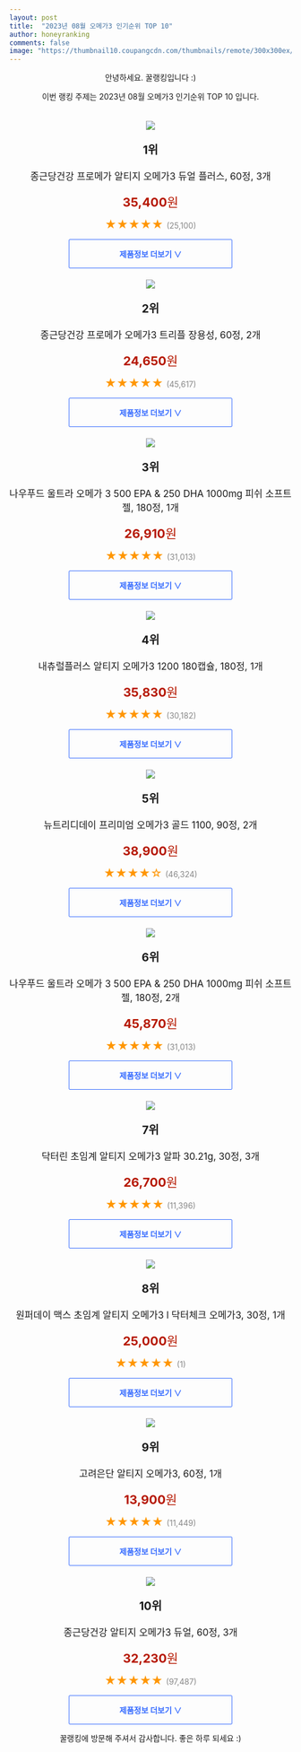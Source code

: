 ```yaml
---
layout: post
title:  "2023년 08월 오메가3 인기순위 TOP 10"
author: honeyranking
comments: false
image: "https://thumbnail10.coupangcdn.com/thumbnails/remote/300x300ex/image/retail/images/2366220586338153-58e41331-f3ce-4be4-b6f0-993da3080423.jpg"
---
```

<p style="text-align: center;">안녕하세요. 꿀랭킹입니다 :)</p>
<p style="text-align: center;">이번 랭킹 주제는 2023년 08월 오메가3 인기순위 TOP 10 입니다.</p><center><img src="https://thumbnail10.coupangcdn.com/thumbnails/remote/300x300ex/image/retail/images/2366220586338153-58e41331-f3ce-4be4-b6f0-993da3080423.jpg" style="margin-top:20px" /></center><p style="text-align: center; font-size: 20px"><b>1위</b></p><p style="text-align: center; font-size: 17px">종근당건강 프로메가 알티지 오메가3 듀얼 플러스, 60정, 3개</p><p style="text-align: center;"><span style="color: #b61800; font-size: 22px;"><b>35,400</b>원</span></p><p style="text-align: center;"><span style="color: #ff9600; font-size: 20px;">★★★★★ </span><span style="color: #878787;">(25,100)</span></p><center><a href="https://link.coupang.com/a/6cwiC"><div style="font-size: 14px; display: inline-block; padding: 15px 90px; color: #346aff; border-radius: 2px; border: 1px solid #346aff; cursor: pointer;"><b>제품정보 더보기 &or;</b></div></a></center><center><img src="https://thumbnail10.coupangcdn.com/thumbnails/remote/300x300ex/image/retail/images/9543636546465096-a3c8ea58-5115-4ee4-acc6-de31fdc2b492.jpg" style="margin-top:20px" /></center><p style="text-align: center; font-size: 20px"><b>2위</b></p><p style="text-align: center; font-size: 17px">종근당건강 프로메가 오메가3 트리플 장용성, 60정, 2개</p><p style="text-align: center;"><span style="color: #b61800; font-size: 22px;"><b>24,650</b>원</span></p><p style="text-align: center;"><span style="color: #ff9600; font-size: 20px;">★★★★★ </span><span style="color: #878787;">(45,617)</span></p><center><a href="https://link.coupang.com/a/6cwiE"><div style="font-size: 14px; display: inline-block; padding: 15px 90px; color: #346aff; border-radius: 2px; border: 1px solid #346aff; cursor: pointer;"><b>제품정보 더보기 &or;</b></div></a></center><center><img src="https://thumbnail8.coupangcdn.com/thumbnails/remote/300x300ex/image/vendor_inventory/2811/535f105016185c1ed3f12c1ea9cb7fc8ce832d2cd813eed42e05afe3e0ec.jpg" style="margin-top:20px" /></center><p style="text-align: center; font-size: 20px"><b>3위</b></p><p style="text-align: center; font-size: 17px">나우푸드 울트라 오메가 3 500 EPA & 250 DHA 1000mg 피쉬 소프트젤, 180정, 1개</p><p style="text-align: center;"><span style="color: #b61800; font-size: 22px;"><b>26,910</b>원</span></p><p style="text-align: center;"><span style="color: #ff9600; font-size: 20px;">★★★★★ </span><span style="color: #878787;">(31,013)</span></p><center><a href="https://www.coupang.com/vp/products/1366688647?itemId=2398832721&q=%EC%98%A4%EB%A9%94%EA%B0%803&sourceType=search&searchId=bd263702dfcb41f0976c3b2024553167"><div style="font-size: 14px; display: inline-block; padding: 15px 90px; color: #346aff; border-radius: 2px; border: 1px solid #346aff; cursor: pointer;"><b>제품정보 더보기 &or;</b></div></a></center><center><img src="https://thumbnail9.coupangcdn.com/thumbnails/remote/300x300ex/image/retail/images/7976278078606708-79252cac-b086-463a-ae09-d79404ff5cd1.png" style="margin-top:20px" /></center><p style="text-align: center; font-size: 20px"><b>4위</b></p><p style="text-align: center; font-size: 17px">내츄럴플러스 알티지 오메가3 1200 180캡슐, 180정, 1개</p><p style="text-align: center;"><span style="color: #b61800; font-size: 22px;"><b>35,830</b>원</span></p><p style="text-align: center;"><span style="color: #ff9600; font-size: 20px;">★★★★★ </span><span style="color: #878787;">(30,182)</span></p><center><a href="https://link.coupang.com/a/6cwiF"><div style="font-size: 14px; display: inline-block; padding: 15px 90px; color: #346aff; border-radius: 2px; border: 1px solid #346aff; cursor: pointer;"><b>제품정보 더보기 &or;</b></div></a></center><center><img src="https://thumbnail9.coupangcdn.com/thumbnails/remote/300x300ex/image/retail/images/2348354492756544-565caa43-a39f-4164-9f87-39d094a39a33.jpg" style="margin-top:20px" /></center><p style="text-align: center; font-size: 20px"><b>5위</b></p><p style="text-align: center; font-size: 17px">뉴트리디데이 프리미엄 오메가3 골드 1100, 90정, 2개</p><p style="text-align: center;"><span style="color: #b61800; font-size: 22px;"><b>38,900</b>원</span></p><p style="text-align: center;"><span style="color: #ff9600; font-size: 20px;">★★★★☆ </span><span style="color: #878787;">(46,324)</span></p><center><a href="https://www.coupang.com/vp/products/7070569827?itemId=15529710526&q=%EC%98%A4%EB%A9%94%EA%B0%803&sourceType=search&searchId=bd263702dfcb41f0976c3b2024553167"><div style="font-size: 14px; display: inline-block; padding: 15px 90px; color: #346aff; border-radius: 2px; border: 1px solid #346aff; cursor: pointer;"><b>제품정보 더보기 &or;</b></div></a></center><center><img src="https://thumbnail9.coupangcdn.com/thumbnails/remote/300x300ex/image/vendor_inventory/600f/e3f73a7caedb6cf64aaa74bffef97bfc5fa74258037e1dea455e7a0b18ad.jpg" style="margin-top:20px" /></center><p style="text-align: center; font-size: 20px"><b>6위</b></p><p style="text-align: center; font-size: 17px">나우푸드 울트라 오메가 3 500 EPA & 250 DHA 1000mg 피쉬 소프트젤, 180정, 2개</p><p style="text-align: center;"><span style="color: #b61800; font-size: 22px;"><b>45,870</b>원</span></p><p style="text-align: center;"><span style="color: #ff9600; font-size: 20px;">★★★★★ </span><span style="color: #878787;">(31,013)</span></p><center><a href="https://www.coupang.com/vp/products/1366688647?itemId=19506398074&q=%EC%98%A4%EB%A9%94%EA%B0%803&sourceType=search&searchId=bd263702dfcb41f0976c3b2024553167"><div style="font-size: 14px; display: inline-block; padding: 15px 90px; color: #346aff; border-radius: 2px; border: 1px solid #346aff; cursor: pointer;"><b>제품정보 더보기 &or;</b></div></a></center><center><img src="https://thumbnail8.coupangcdn.com/thumbnails/remote/300x300ex/image/retail/images/948530496520944-f23106e4-4238-4474-9a9e-be81330caa5a.jpg" style="margin-top:20px" /></center><p style="text-align: center; font-size: 20px"><b>7위</b></p><p style="text-align: center; font-size: 17px">닥터린 초임계 알티지 오메가3 알파 30.21g, 30정, 3개</p><p style="text-align: center;"><span style="color: #b61800; font-size: 22px;"><b>26,700</b>원</span></p><p style="text-align: center;"><span style="color: #ff9600; font-size: 20px;">★★★★★ </span><span style="color: #878787;">(11,396)</span></p><center><a href="https://link.coupang.com/a/6cwiG"><div style="font-size: 14px; display: inline-block; padding: 15px 90px; color: #346aff; border-radius: 2px; border: 1px solid #346aff; cursor: pointer;"><b>제품정보 더보기 &or;</b></div></a></center><center><img src="https://thumbnail7.coupangcdn.com/thumbnails/remote/300x300ex/image/vendor_inventory/937c/e72710919bca3176b26aa60b4f7f594487b78c63a2b44d8442feb88468ed.jpg" style="margin-top:20px" /></center><p style="text-align: center; font-size: 20px"><b>8위</b></p><p style="text-align: center; font-size: 17px">원퍼데이 맥스 초임계 알티지 오메가3 l 닥터체크 오메가3, 30정, 1개</p><p style="text-align: center;"><span style="color: #b61800; font-size: 22px;"><b>25,000</b>원</span></p><p style="text-align: center;"><span style="color: #ff9600; font-size: 20px;">★★★★★ </span><span style="color: #878787;">(1)</span></p><center><a href="https://link.coupang.com/a/6cwiI"><div style="font-size: 14px; display: inline-block; padding: 15px 90px; color: #346aff; border-radius: 2px; border: 1px solid #346aff; cursor: pointer;"><b>제품정보 더보기 &or;</b></div></a></center><center><img src="https://thumbnail10.coupangcdn.com/thumbnails/remote/300x300ex/image/retail/images/1319502037317668-2cb75a8b-27a6-43b6-847a-04979c0d9599.jpg" style="margin-top:20px" /></center><p style="text-align: center; font-size: 20px"><b>9위</b></p><p style="text-align: center; font-size: 17px">고려은단 알티지 오메가3, 60정, 1개</p><p style="text-align: center;"><span style="color: #b61800; font-size: 22px;"><b>13,900</b>원</span></p><p style="text-align: center;"><span style="color: #ff9600; font-size: 20px;">★★★★★ </span><span style="color: #878787;">(11,449)</span></p><center><a href="https://www.coupang.com/vp/products/6297773133?itemId=13005762329&q=%EC%98%A4%EB%A9%94%EA%B0%803&sourceType=search&searchId=bd263702dfcb41f0976c3b2024553167"><div style="font-size: 14px; display: inline-block; padding: 15px 90px; color: #346aff; border-radius: 2px; border: 1px solid #346aff; cursor: pointer;"><b>제품정보 더보기 &or;</b></div></a></center><center><img src="https://thumbnail6.coupangcdn.com/thumbnails/remote/300x300ex/image/vendor_inventory/a359/0aa39db36a7c8a110ffc6e5e0a1dd80fba61e29c7a1dbcae6bebb73f6ce2.png" style="margin-top:20px" /></center><p style="text-align: center; font-size: 20px"><b>10위</b></p><p style="text-align: center; font-size: 17px">종근당건강 알티지 오메가3 듀얼, 60정, 3개</p><p style="text-align: center;"><span style="color: #b61800; font-size: 22px;"><b>32,230</b>원</span></p><p style="text-align: center;"><span style="color: #ff9600; font-size: 20px;">★★★★★ </span><span style="color: #878787;">(97,487)</span></p><center><a href="https://link.coupang.com/a/6cwiJ"><div style="font-size: 14px; display: inline-block; padding: 15px 90px; color: #346aff; border-radius: 2px; border: 1px solid #346aff; cursor: pointer;"><b>제품정보 더보기 &or;</b></div></a></center><p style="text-align: center;">꿀랭킹에 방문해 주셔서 감사합니다. 좋은 하루 되세요 :)</p>